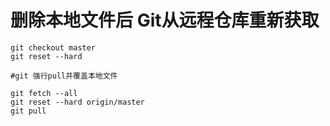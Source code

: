 # 删除本地文件后 Git从远程仓库重新获取
	git checkout master 
	git reset --hard

	#git 强行pull并覆盖本地文件

	git fetch --all  
	git reset --hard origin/master 
	git pull

